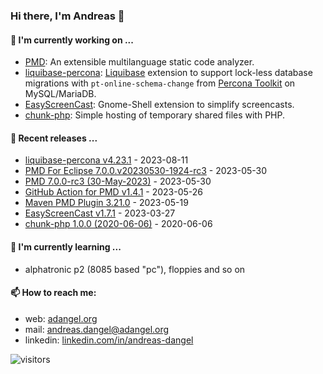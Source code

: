 ### Hi there, I'm Andreas 👋

#### 🔭 I'm currently working on ...

*   [PMD](https://github.com/pmd/pmd): An extensible multilanguage static code analyzer.
*   [liquibase-percona](https://github.com/liquibase/liquibase-percona): [Liquibase](https://github.com/liquibase/liquibase) extension to support lock-less database migrations with `pt-online-schema-change` from [Percona Toolkit](https://www.percona.com/doc/percona-toolkit/LATEST/index.html) on MySQL/MariaDB.
*   [EasyScreenCast](https://github.com/EasyScreenCast/EasyScreenCast): Gnome-Shell extension to simplify screencasts.
*   [chunk-php](https://github.com/adangel/chunk-php): Simple hosting of temporary shared files with PHP. 

#### 🚀 Recent releases ...

*   [liquibase-percona v4.23.1](https://github.com/liquibase/liquibase-percona/releases/tag/v4.23.1) - 2023-08-11
*   [PMD For Eclipse 7.0.0.v20230530-1924-rc3](https://github.com/pmd/pmd-eclipse-plugin/releases/tag/7.0.0.v20230530-1924-rc3) - 2023-05-30
*   [PMD 7.0.0-rc3 (30-May-2023)](https://github.com/pmd/pmd/releases/tag/pmd_releases/7.0.0-rc3) - 2023-05-30
*   [GitHub Action for PMD v1.4.1](https://github.com/pmd/pmd-github-action/releases/tag/v1.4.1) - 2023-05-26
*   [Maven PMD Plugin 3.21.0](https://github.com/apache/maven-pmd-plugin/releases/tag/maven-pmd-plugin-3.21.0) - 2023-05-19
*   [EasyScreenCast v1.7.1](https://github.com/EasyScreenCast/EasyScreenCast/releases/tag/1.7.1) - 2023-03-27
*   [chunk-php 1.0.0 (2020-06-06)](https://github.com/adangel/chunk-php/releases/tag/1.0.0) - 2020-06-06

#### 🌱 I'm currently learning ...

*   alphatronic p2 (8085 based "pc"), floppies and so on

#### 📫 How to reach me:

*   web: [adangel.org](https://adangel.org)
*   mail: [andreas.dangel@adangel.org](mailto:andreas.dangel@adangel.org)
*   linkedin: [linkedin.com/in/andreas-dangel](https://www.linkedin.com/in/andreas-dangel)

![visitors](https://visitor-badge.glitch.me/badge?page_id=adangel.adangel)
